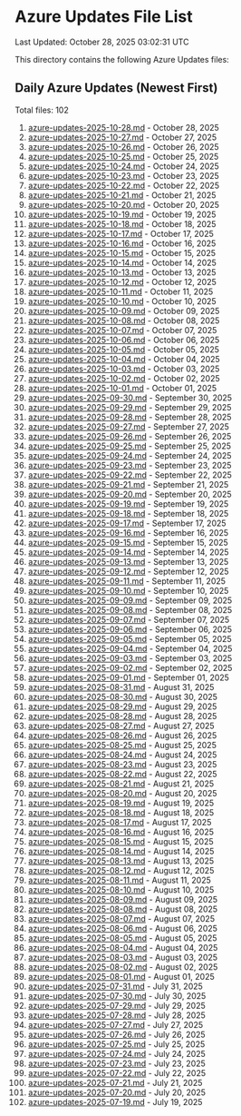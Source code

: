 # Azure Updates File List

Last Updated: October 28, 2025 03:02:31 UTC

This directory contains the following Azure Updates files:

## Daily Azure Updates (Newest First)

Total files: 102

1. [azure-updates-2025-10-28.md](./azure-updates-2025-10-28.md) - October 28, 2025
2. [azure-updates-2025-10-27.md](./azure-updates-2025-10-27.md) - October 27, 2025
3. [azure-updates-2025-10-26.md](./azure-updates-2025-10-26.md) - October 26, 2025
4. [azure-updates-2025-10-25.md](./azure-updates-2025-10-25.md) - October 25, 2025
5. [azure-updates-2025-10-24.md](./azure-updates-2025-10-24.md) - October 24, 2025
6. [azure-updates-2025-10-23.md](./azure-updates-2025-10-23.md) - October 23, 2025
7. [azure-updates-2025-10-22.md](./azure-updates-2025-10-22.md) - October 22, 2025
8. [azure-updates-2025-10-21.md](./azure-updates-2025-10-21.md) - October 21, 2025
9. [azure-updates-2025-10-20.md](./azure-updates-2025-10-20.md) - October 20, 2025
10. [azure-updates-2025-10-19.md](./azure-updates-2025-10-19.md) - October 19, 2025
11. [azure-updates-2025-10-18.md](./azure-updates-2025-10-18.md) - October 18, 2025
12. [azure-updates-2025-10-17.md](./azure-updates-2025-10-17.md) - October 17, 2025
13. [azure-updates-2025-10-16.md](./azure-updates-2025-10-16.md) - October 16, 2025
14. [azure-updates-2025-10-15.md](./azure-updates-2025-10-15.md) - October 15, 2025
15. [azure-updates-2025-10-14.md](./azure-updates-2025-10-14.md) - October 14, 2025
16. [azure-updates-2025-10-13.md](./azure-updates-2025-10-13.md) - October 13, 2025
17. [azure-updates-2025-10-12.md](./azure-updates-2025-10-12.md) - October 12, 2025
18. [azure-updates-2025-10-11.md](./azure-updates-2025-10-11.md) - October 11, 2025
19. [azure-updates-2025-10-10.md](./azure-updates-2025-10-10.md) - October 10, 2025
20. [azure-updates-2025-10-09.md](./azure-updates-2025-10-09.md) - October 09, 2025
21. [azure-updates-2025-10-08.md](./azure-updates-2025-10-08.md) - October 08, 2025
22. [azure-updates-2025-10-07.md](./azure-updates-2025-10-07.md) - October 07, 2025
23. [azure-updates-2025-10-06.md](./azure-updates-2025-10-06.md) - October 06, 2025
24. [azure-updates-2025-10-05.md](./azure-updates-2025-10-05.md) - October 05, 2025
25. [azure-updates-2025-10-04.md](./azure-updates-2025-10-04.md) - October 04, 2025
26. [azure-updates-2025-10-03.md](./azure-updates-2025-10-03.md) - October 03, 2025
27. [azure-updates-2025-10-02.md](./azure-updates-2025-10-02.md) - October 02, 2025
28. [azure-updates-2025-10-01.md](./azure-updates-2025-10-01.md) - October 01, 2025
29. [azure-updates-2025-09-30.md](./azure-updates-2025-09-30.md) - September 30, 2025
30. [azure-updates-2025-09-29.md](./azure-updates-2025-09-29.md) - September 29, 2025
31. [azure-updates-2025-09-28.md](./azure-updates-2025-09-28.md) - September 28, 2025
32. [azure-updates-2025-09-27.md](./azure-updates-2025-09-27.md) - September 27, 2025
33. [azure-updates-2025-09-26.md](./azure-updates-2025-09-26.md) - September 26, 2025
34. [azure-updates-2025-09-25.md](./azure-updates-2025-09-25.md) - September 25, 2025
35. [azure-updates-2025-09-24.md](./azure-updates-2025-09-24.md) - September 24, 2025
36. [azure-updates-2025-09-23.md](./azure-updates-2025-09-23.md) - September 23, 2025
37. [azure-updates-2025-09-22.md](./azure-updates-2025-09-22.md) - September 22, 2025
38. [azure-updates-2025-09-21.md](./azure-updates-2025-09-21.md) - September 21, 2025
39. [azure-updates-2025-09-20.md](./azure-updates-2025-09-20.md) - September 20, 2025
40. [azure-updates-2025-09-19.md](./azure-updates-2025-09-19.md) - September 19, 2025
41. [azure-updates-2025-09-18.md](./azure-updates-2025-09-18.md) - September 18, 2025
42. [azure-updates-2025-09-17.md](./azure-updates-2025-09-17.md) - September 17, 2025
43. [azure-updates-2025-09-16.md](./azure-updates-2025-09-16.md) - September 16, 2025
44. [azure-updates-2025-09-15.md](./azure-updates-2025-09-15.md) - September 15, 2025
45. [azure-updates-2025-09-14.md](./azure-updates-2025-09-14.md) - September 14, 2025
46. [azure-updates-2025-09-13.md](./azure-updates-2025-09-13.md) - September 13, 2025
47. [azure-updates-2025-09-12.md](./azure-updates-2025-09-12.md) - September 12, 2025
48. [azure-updates-2025-09-11.md](./azure-updates-2025-09-11.md) - September 11, 2025
49. [azure-updates-2025-09-10.md](./azure-updates-2025-09-10.md) - September 10, 2025
50. [azure-updates-2025-09-09.md](./azure-updates-2025-09-09.md) - September 09, 2025
51. [azure-updates-2025-09-08.md](./azure-updates-2025-09-08.md) - September 08, 2025
52. [azure-updates-2025-09-07.md](./azure-updates-2025-09-07.md) - September 07, 2025
53. [azure-updates-2025-09-06.md](./azure-updates-2025-09-06.md) - September 06, 2025
54. [azure-updates-2025-09-05.md](./azure-updates-2025-09-05.md) - September 05, 2025
55. [azure-updates-2025-09-04.md](./azure-updates-2025-09-04.md) - September 04, 2025
56. [azure-updates-2025-09-03.md](./azure-updates-2025-09-03.md) - September 03, 2025
57. [azure-updates-2025-09-02.md](./azure-updates-2025-09-02.md) - September 02, 2025
58. [azure-updates-2025-09-01.md](./azure-updates-2025-09-01.md) - September 01, 2025
59. [azure-updates-2025-08-31.md](./azure-updates-2025-08-31.md) - August 31, 2025
60. [azure-updates-2025-08-30.md](./azure-updates-2025-08-30.md) - August 30, 2025
61. [azure-updates-2025-08-29.md](./azure-updates-2025-08-29.md) - August 29, 2025
62. [azure-updates-2025-08-28.md](./azure-updates-2025-08-28.md) - August 28, 2025
63. [azure-updates-2025-08-27.md](./azure-updates-2025-08-27.md) - August 27, 2025
64. [azure-updates-2025-08-26.md](./azure-updates-2025-08-26.md) - August 26, 2025
65. [azure-updates-2025-08-25.md](./azure-updates-2025-08-25.md) - August 25, 2025
66. [azure-updates-2025-08-24.md](./azure-updates-2025-08-24.md) - August 24, 2025
67. [azure-updates-2025-08-23.md](./azure-updates-2025-08-23.md) - August 23, 2025
68. [azure-updates-2025-08-22.md](./azure-updates-2025-08-22.md) - August 22, 2025
69. [azure-updates-2025-08-21.md](./azure-updates-2025-08-21.md) - August 21, 2025
70. [azure-updates-2025-08-20.md](./azure-updates-2025-08-20.md) - August 20, 2025
71. [azure-updates-2025-08-19.md](./azure-updates-2025-08-19.md) - August 19, 2025
72. [azure-updates-2025-08-18.md](./azure-updates-2025-08-18.md) - August 18, 2025
73. [azure-updates-2025-08-17.md](./azure-updates-2025-08-17.md) - August 17, 2025
74. [azure-updates-2025-08-16.md](./azure-updates-2025-08-16.md) - August 16, 2025
75. [azure-updates-2025-08-15.md](./azure-updates-2025-08-15.md) - August 15, 2025
76. [azure-updates-2025-08-14.md](./azure-updates-2025-08-14.md) - August 14, 2025
77. [azure-updates-2025-08-13.md](./azure-updates-2025-08-13.md) - August 13, 2025
78. [azure-updates-2025-08-12.md](./azure-updates-2025-08-12.md) - August 12, 2025
79. [azure-updates-2025-08-11.md](./azure-updates-2025-08-11.md) - August 11, 2025
80. [azure-updates-2025-08-10.md](./azure-updates-2025-08-10.md) - August 10, 2025
81. [azure-updates-2025-08-09.md](./azure-updates-2025-08-09.md) - August 09, 2025
82. [azure-updates-2025-08-08.md](./azure-updates-2025-08-08.md) - August 08, 2025
83. [azure-updates-2025-08-07.md](./azure-updates-2025-08-07.md) - August 07, 2025
84. [azure-updates-2025-08-06.md](./azure-updates-2025-08-06.md) - August 06, 2025
85. [azure-updates-2025-08-05.md](./azure-updates-2025-08-05.md) - August 05, 2025
86. [azure-updates-2025-08-04.md](./azure-updates-2025-08-04.md) - August 04, 2025
87. [azure-updates-2025-08-03.md](./azure-updates-2025-08-03.md) - August 03, 2025
88. [azure-updates-2025-08-02.md](./azure-updates-2025-08-02.md) - August 02, 2025
89. [azure-updates-2025-08-01.md](./azure-updates-2025-08-01.md) - August 01, 2025
90. [azure-updates-2025-07-31.md](./azure-updates-2025-07-31.md) - July 31, 2025
91. [azure-updates-2025-07-30.md](./azure-updates-2025-07-30.md) - July 30, 2025
92. [azure-updates-2025-07-29.md](./azure-updates-2025-07-29.md) - July 29, 2025
93. [azure-updates-2025-07-28.md](./azure-updates-2025-07-28.md) - July 28, 2025
94. [azure-updates-2025-07-27.md](./azure-updates-2025-07-27.md) - July 27, 2025
95. [azure-updates-2025-07-26.md](./azure-updates-2025-07-26.md) - July 26, 2025
96. [azure-updates-2025-07-25.md](./azure-updates-2025-07-25.md) - July 25, 2025
97. [azure-updates-2025-07-24.md](./azure-updates-2025-07-24.md) - July 24, 2025
98. [azure-updates-2025-07-23.md](./azure-updates-2025-07-23.md) - July 23, 2025
99. [azure-updates-2025-07-22.md](./azure-updates-2025-07-22.md) - July 22, 2025
100. [azure-updates-2025-07-21.md](./azure-updates-2025-07-21.md) - July 21, 2025
101. [azure-updates-2025-07-20.md](./azure-updates-2025-07-20.md) - July 20, 2025
102. [azure-updates-2025-07-19.md](./azure-updates-2025-07-19.md) - July 19, 2025
